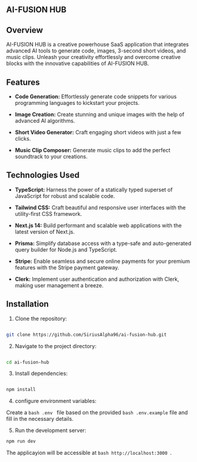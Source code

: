 ## AI-FUSION HUB

## Overview

AI-FUSION HUB is a creative powerhouse SaaS application that integrates advanced AI tools to generate code, images, 3-second short videos, and music clips. Unleash your creativity effortlessly and overcome creative blocks with the innovative capabilities of AI-FUSION HUB.


## Features

- **Code Generation:** Effortlessly generate code snippets for various programming languages to kickstart your projects.

- **Image Creation:** Create stunning and unique images with the help of advanced AI algorithms.

- **Short Video Generator:** Craft engaging short videos with just a few clicks.

- **Music Clip Composer:** Generate music clips to add the perfect soundtrack to your creations.

## Technologies Used


- **TypeScript:** Harness the power of a statically typed superset of JavaScript for robust and scalable code.

- **Tailwind CSS:** Craft beautiful and responsive user interfaces with the utility-first CSS framework.

- **Next.js 14:** Build performant and scalable web applications with the latest version of Next.js.

- **Prisma:** Simplify database access with a type-safe and auto-generated query builder for Node.js and TypeScript.

- **Stripe:** Enable seamless and secure online payments for your premium features with the Stripe payment gateway.

- **Clerk:** Implement user authentication and authorization with Clerk, making user management a breeze.

  

## Installation

1. Clone the repository:

```bash

git clone https://github.com/SiriusAlpha96/ai-fusion-hub.git

```

2. Navigate to the project directory:

```bash

cd ai-fusion-hub

```

3. Install dependencies: 

```bash 

npm install

```

4. configure environment variables:

Create a ```bash .env ``` file based on the provided ```bash .env.example``` file and fill in the necessary details.

5. Run the development server:

```bash 
npm run dev

```

The applicayion will be accessible at ```bash http://localhost:3000 ```.